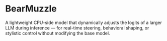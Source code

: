 # BearMuzzle
A lightweight CPU-side model that dynamically adjusts the logits of a larger LLM during inference — for real-time steering, behavioral shaping, or stylistic control without modifying the base model.
